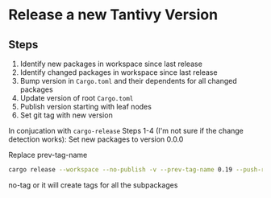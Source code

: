 # Release a new Tantivy Version

## Steps

1. Identify new packages in workspace since last release
2. Identify changed packages in workspace since last release
3. Bump version in `Cargo.toml` and their dependents for all changed packages
4. Update version of root `Cargo.toml`
5. Publish version starting with leaf nodes
6. Set git tag with new version


In conjucation with `cargo-release` Steps 1-4 (I'm not sure if the change detection works):
Set new packages to version 0.0.0

Replace prev-tag-name
```bash
cargo release --workspace --no-publish -v --prev-tag-name 0.19 --push-remote origin minor --no-tag --execute
```

no-tag or it will create tags for all the subpackages
